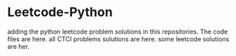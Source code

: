 # Leetcode-Python
adding the python leetcode problem solutions in this repositories. 
The code files are here.
all CTCI problems solutions are here.
some leetcode solutions are her.























































































































































































































































































































































































































































































































































































































































































































































































































































































































































































































